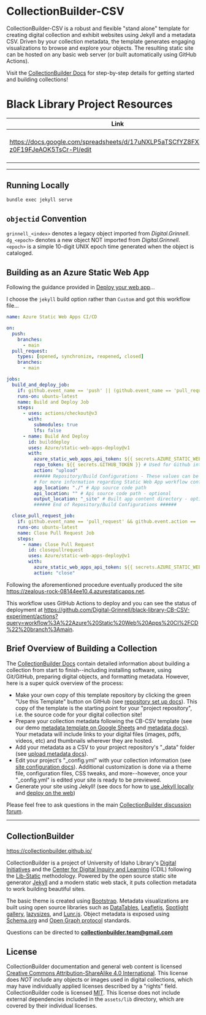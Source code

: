 # CollectionBuilder-CSV

CollectionBuilder-CSV is a robust and flexible "stand alone" template for creating digital collection and exhibit websites using Jekyll and a metadata CSV.
Driven by your collection metadata, the template generates engaging visualizations to browse and explore your objects.
The resulting static site can be hosted on any basic web server (or built automatically using GitHub Actions).

Visit the [CollectionBuilder Docs](https://collectionbuilder.github.io/cb-docs/) for step-by-step details for getting started and building collections!

# Black Library Project Resources

| Link | Description |  
| ---  | ---         |  
| https://docs.google.com/spreadsheets/d/17uNXLP5aTSCfYZ8FXBqTvDd-z0F19FJeAOK5TsCr-PI/edit | The project's public metadata spreadsheet, built from https://docs.google.com/spreadsheets/d/1nN_k4JQB4LJraIzns7WcM3OXK-xxGMQhW1shMssflNM/edit#gid=1973435486 and our SHEETS predecessor. |

----------

## Running Locally

```zsh
bundle exec jekyll serve
```

## `objectid` Convention

`grinnell_<index>` denotes a legacy object imported from _Digital.Grinnell_.  
`dg_<epoch>` denotes a new object NOT imported from _Digital.Grinnell_.  `<epoch>` is a simple 10-digit UNIX epoch time generated when the object is cataloged. 

## Building as an Azure Static Web App

Following the guidance provided in [Deploy your web app](https://learn.microsoft.com/en-us/azure/static-web-apps/publish-jekyll#deploy-your-web-app)...  

I choose the `jekyll` build option rather than `Custom` and got this workflow file...  

```yml
name: Azure Static Web Apps CI/CD

on:
  push:
    branches:
      - main
  pull_request:
    types: [opened, synchronize, reopened, closed]
    branches:
      - main

jobs:
  build_and_deploy_job:
    if: github.event_name == 'push' || (github.event_name == 'pull_request' && github.event.action != 'closed')
    runs-on: ubuntu-latest
    name: Build and Deploy Job
    steps:
      - uses: actions/checkout@v3
        with:
          submodules: true
          lfs: false
      - name: Build And Deploy
        id: builddeploy
        uses: Azure/static-web-apps-deploy@v1
        with:
          azure_static_web_apps_api_token: ${{ secrets.AZURE_STATIC_WEB_APPS_API_TOKEN_<GENERATED_HOSTNAME> }}
          repo_token: ${{ secrets.GITHUB_TOKEN }} # Used for Github integrations (i.e. PR comments)
          action: "upload"
          ###### Repository/Build Configurations - These values can be configured to match your app requirements. ######
          # For more information regarding Static Web App workflow configurations, please visit: https://aka.ms/swaworkflowconfig
          app_location: "./" # App source code path
          api_location: "" # Api source code path - optional
          output_location: "_site" # Built app content directory - optional
          ###### End of Repository/Build Configurations ######

  close_pull_request_job:
    if: github.event_name == 'pull_request' && github.event.action == 'closed'
    runs-on: ubuntu-latest
    name: Close Pull Request Job
    steps:
      - name: Close Pull Request
        id: closepullrequest
        uses: Azure/static-web-apps-deploy@v1
        with:
          azure_static_web_apps_api_token: ${{ secrets.AZURE_STATIC_WEB_APPS_API_TOKEN_<GENERATED_HOSTNAME> }}
          action: "close"
```

Following the aforementioned procedure eventually produced the site https://zealous-rock-08144ee10.4.azurestaticapps.net.  

This workflow uses GitHub Actions to deploy and you can see the status of deployment at https://github.com/Digital-Grinnell/black-library-CB-CSV-experiment/actions?query=workflow%3A%22Azure%20Static%20Web%20Apps%20CI%2FCD%22%20branch%3Amain.  



## Brief Overview of Building a Collection

The [CollectionBuilder Docs](https://collectionbuilder.github.io/cb-docs/) contain detailed information about building a collection from start to finish--including installing software, using Git/GitHub, preparing digital objects, and formatting metadata.
However, here is a super quick overview of the process:

- Make your own copy of this template repository by clicking the green "Use this Template" button on GitHub (see [repository set up docs](https://collectionbuilder.github.io/cb-docs/docs/repository/)). This copy of the template is the starting point for your "project repository", i.e. the source code for your digital collection site!
- Prepare your collection metadata following the CB-CSV template (see our demo [metadata template on Google Sheets](https://docs.google.com/spreadsheets/d/1nN_k4JQB4LJraIzns7WcM3OXK-xxGMQhW1shMssflNM/edit?usp=sharing) and [metadata docs](https://collectionbuilder.github.io/cb-docs/docs/metadata/csv_metadata/)). Your metadata will include links to your digital files (images, pdfs, videos, etc) and thumbnails wherever they are hosted.
- Add your metadata as a CSV to your project repository's "_data" folder (see [upload metadata docs](https://collectionbuilder.github.io/cb-docs/docs/metadata/uploading/)).
- Edit your project's "_config.yml" with your collection information (see [site configuration docs](https://collectionbuilder.github.io/cb-docs/docs/config/)). Additional customization is done via a theme file, configuration files, CSS tweaks, and more--however, once your "_config.yml" is edited your site is ready to be previewed. 
- Generate your site using Jekyll! (see docs for how to [use Jekyll locally](https://collectionbuilder.github.io/cb-docs/docs/repository/generate/) and [deploy on the web](https://collectionbuilder.github.io/cb-docs/docs/deploy/))

Please feel free to ask questions in the main [CollectionBuilder discussion forum](https://github.com/CollectionBuilder/collectionbuilder.github.io/discussions).

----------

## CollectionBuilder 

<https://collectionbuilder.github.io/>

CollectionBuilder is a project of University of Idaho Library's [Digital Initiatives](https://www.lib.uidaho.edu/digital/) and the [Center for Digital Inquiry and Learning](https://cdil.lib.uidaho.edu) (CDIL) following the [Lib-Static](https://lib-static.github.io/) methodology. 
Powered by the open source static site generator [Jekyll](https://jekyllrb.com/) and a modern static web stack, it puts collection metadata to work building beautiful sites.

The basic theme is created using [Bootstrap](https://getbootstrap.com/).
Metadata visualizations are built using open source libraries such as [DataTables](https://datatables.net/), [Leafletjs](http://leafletjs.com/), [Spotlight gallery](https://github.com/nextapps-de/spotlight), [lazysizes](https://github.com/aFarkas/lazysizes), and [Lunr.js](https://lunrjs.com/).
Object metadata is exposed using [Schema.org](http://schema.org) and [Open Graph protocol](http://ogp.me/) standards.

Questions can be directed to **collectionbuilder.team@gmail.com**

## License

CollectionBuilder documentation and general web content is licensed [Creative Commons Attribution-ShareAlike 4.0 International](http://creativecommons.org/licenses/by-sa/4.0/). 
This license does *NOT* include any objects or images used in digital collections, which may have individually applied licenses described by a "rights" field.
CollectionBuilder code is licensed [MIT](https://github.com/CollectionBuilder/collectionbuilder-csv/blob/master/LICENSE). 
This license does not include external dependencies included in the `assets/lib` directory, which are covered by their individual licenses.

